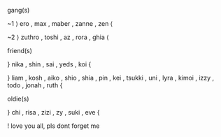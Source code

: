 gang(s) 

~1 ⟩ ero , max , maber , zanne , zen ⟨

~2 ⟩ zuthro , toshi , az , rora , ghia ⟨

friend(s)

} nika , shin , sai , yeds , koi {

} liam , kosh , aiko , shio , shia , pin , kei , tsukki , uni , lyra , kimoi , izzy , todo , jonah , ruth {

oldie(s)

} chi , risa , zizi , zy , suki , eve {


  ! love you all, pls dont forget me

